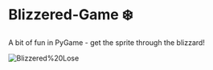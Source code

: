 # Blizzered-Game :snowflake:
A bit of fun in PyGame - get the sprite through the blizzard!


![Blizzered%20Lose](https://github.com/CZboop/Blizzered-Game/blob/main/Blizzered%20Lose.gif)
